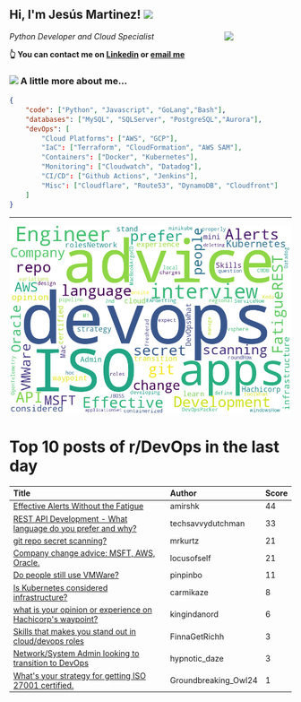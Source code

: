 <!--
**jmartinezl/jmartinezl** is a ✨ _special_ ✨ repository because its `README.md` (this file) appears on your GitHub profile.

Here are some ideas to get you started:

- 🔭 I’m currently working on ...
- 🌱 I’m currently learning ...
- 👯 I’m looking to collaborate on ...
- 🤔 I’m looking for help with ...
- 💬 Ask me about ...
- 📫 How to reach me: ...
- 😄 Pronouns: ...
- ⚡ Fun fact: ...
-->

<h2>Hi, I'm Jesús Martinez! <img src="https://media.giphy.com/media/WUlplcMpOCEmTGBtBW/giphy.gif" width="30"> </h2>
<img align='right' src="https://media.giphy.com/media/NytMLKyiaIh6VH9SPm/giphy.gif" width="120">
<p><em>Python Developer and Cloud Specialist
</em></p>

**👆 You can contact me on [Linkedin](https://www.linkedin.com/in/jes%C3%BAs-martinez-2b7b10104/) or [email me](mailto:jesus.mtz.lorenzo@gmail.com)**

### <img src="https://media.giphy.com/media/VgCDAzcKvsR6OM0uWg/giphy.gif" width="50"> A little more about me...  

```json
{
    "code": ["Python", "Javascript", "GoLang","Bash"],
    "databases": ["MySQL", "SQLServer", "PostgreSQL","Aurora"],
    "devOps": [
        "Cloud Platforms": ["AWS", "GCP"],
        "IaC": ["Terraform", "CloudFormation", "AWS SAM"],
        "Containers": ["Docker", "Kubernetes"],
        "Monitoring": ["Cloudwatch", "Datadog"],
        "CI/CD": ["Github Actions", "Jenkins"],
        "Misc": ["Cloudflare", "Route53", "DynamoDB", "Cloudfront"]
    ]
}
```
---

![Wordcloud](./cloud.png)

# Top 10 posts of r/DevOps in the last day

| Title | Author | Score |
|:---|:---|:---|
| [Effective Alerts Without the Fatigue](https://www.reddit.com/r/devops/comments/tyd1zd/effective_alerts_without_the_fatigue/) | amirshk | 44 |
| [REST API Development - What language do you prefer and why?](https://www.reddit.com/r/devops/comments/tyu9rl/rest_api_development_what_language_do_you_prefer/) | techsavvydutchman | 33 |
| [git repo secret scanning?](https://www.reddit.com/r/devops/comments/tym691/git_repo_secret_scanning/) | mrkurtz | 21 |
| [Company change advice: MSFT, AWS, Oracle.](https://www.reddit.com/r/devops/comments/typ5iq/company_change_advice_msft_aws_oracle/) | locusofself | 21 |
| [Do people still use VMWare?](https://www.reddit.com/r/devops/comments/tykh0p/do_people_still_use_vmware/) | pinpinbo | 11 |
| [Is Kubernetes considered infrastructure?](https://www.reddit.com/r/devops/comments/tydjdq/is_kubernetes_considered_infrastructure/) | carmikaze | 8 |
| [what is your opinion or experience on Hachicorp's waypoint?](https://www.reddit.com/r/devops/comments/tyyzng/what_is_your_opinion_or_experience_on_hachicorps/) | kingindanord | 6 |
| [Skills that makes you stand out in cloud/devops roles](https://www.reddit.com/r/devops/comments/tydilm/skills_that_makes_you_stand_out_in_clouddevops/) | FinnaGetRichh | 3 |
| [Network/System Admin looking to transition to DevOps](https://www.reddit.com/r/devops/comments/tyusgg/networksystem_admin_looking_to_transition_to/) | hypnotic_daze | 3 |
| [What's your strategy for getting ISO 27001 certified.](https://www.reddit.com/r/devops/comments/tyhfsr/whats_your_strategy_for_getting_iso_27001/) | Groundbreaking_Owl24 | 1 |

